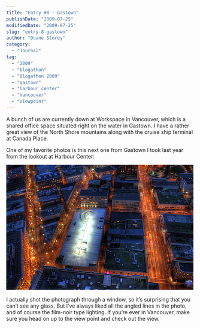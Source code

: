 ```yaml
---
title: "Entry #8 – Gastown"
publishDate: "2009-07-25"
modifiedDate: "2009-07-25"
slug: "entry-8-gastown"
author: "Duane Storey"
category:
  - "Journal"
tag:
  - "2009"
  - "blogathon"
  - "Blogathon 2009"
  - "gastown"
  - "harbour center"
  - "Vancouver"
  - "Viewpoint"
---
```


A bunch of us are currently down at Workspace in Vancouver, which is a shared office space situated right on the water in Gastown. I have a rather great view of the North Shore mountains along with the cruise ship terminal at Canada Place.

One of my favorite photos is this next one from Gastown I took last year from the lookout at Harbour Center:

[![Gastown](_images/entry-8--gastown-1.jpg)](http://www.flickr.com/photos/duanestorey/438295284/)

I actually shot the photograph through a window, so it’s surprising that you can’t see any glass. But I’ve always liked all the angled lines in the photo, and of course the film-noir type lighting. If you’re ever in Vancouver, make sure you head on up to the view point and check out the view.